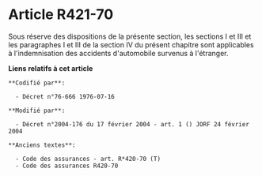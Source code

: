 # Article R421-70

Sous réserve des dispositions de la présente section, les sections I et III et les paragraphes I et III de la section IV du
présent chapitre sont applicables à l'indemnisation des accidents d'automobile survenus à l'étranger.

**Liens relatifs à cet article**

	**Codifié par**:

	  - Décret n°76-666 1976-07-16

	**Modifié par**:

	  - Décret n°2004-176 du 17 février 2004 - art. 1 () JORF 24 février 2004

	**Anciens textes**:

	  - Code des assurances - art. R*420-70 (T)
	  - Code des assurances R420-70
